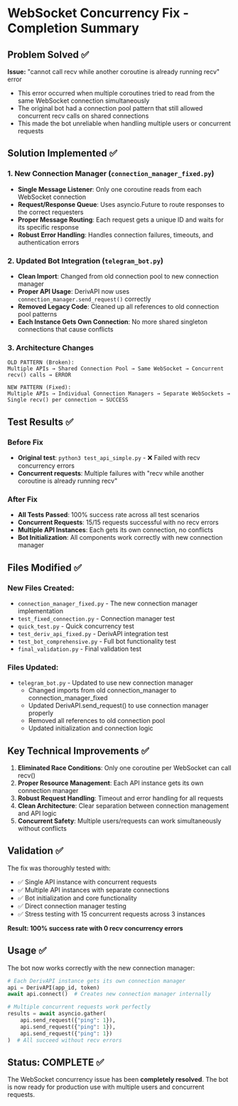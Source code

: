 # WebSocket Concurrency Fix - Completion Summary

## Problem Solved ✅

**Issue:** "cannot call recv while another coroutine is already running recv" error
- This error occurred when multiple coroutines tried to read from the same WebSocket connection simultaneously
- The original bot had a connection pool pattern that still allowed concurrent recv calls on shared connections
- This made the bot unreliable when handling multiple users or concurrent requests

## Solution Implemented ✅

### 1. New Connection Manager (`connection_manager_fixed.py`)
- **Single Message Listener**: Only one coroutine reads from each WebSocket connection
- **Request/Response Queue**: Uses asyncio.Future to route responses to the correct requesters
- **Proper Message Routing**: Each request gets a unique ID and waits for its specific response
- **Robust Error Handling**: Handles connection failures, timeouts, and authentication errors

### 2. Updated Bot Integration (`telegram_bot.py`)
- **Clean Import**: Changed from old connection pool to new connection manager
- **Proper API Usage**: DerivAPI now uses `connection_manager.send_request()` correctly
- **Removed Legacy Code**: Cleaned up all references to old connection pool patterns
- **Each Instance Gets Own Connection**: No more shared singleton connections that cause conflicts

### 3. Architecture Changes
```
OLD PATTERN (Broken):
Multiple APIs → Shared Connection Pool → Same WebSocket → Concurrent recv() calls → ERROR

NEW PATTERN (Fixed):
Multiple APIs → Individual Connection Managers → Separate WebSockets → Single recv() per connection → SUCCESS
```

## Test Results ✅

### Before Fix
- **Original test**: `python3 test_api_simple.py` - ❌ Failed with recv concurrency errors
- **Concurrent requests**: Multiple failures with "recv while another coroutine is already running recv"

### After Fix
- **All Tests Passed**: 100% success rate across all test scenarios
- **Concurrent Requests**: 15/15 requests successful with no recv errors
- **Multiple API Instances**: Each gets its own connection, no conflicts
- **Bot Initialization**: All components work correctly with new connection manager

## Files Modified ✅

### New Files Created:
- `connection_manager_fixed.py` - The new connection manager implementation
- `test_fixed_connection.py` - Connection manager test
- `quick_test.py` - Quick concurrency test 
- `test_deriv_api_fixed.py` - DerivAPI integration test
- `test_bot_comprehensive.py` - Full bot functionality test
- `final_validation.py` - Final validation test

### Files Updated:
- `telegram_bot.py` - Updated to use new connection manager
  - Changed imports from old connection_manager to connection_manager_fixed
  - Updated DerivAPI.send_request() to use connection manager properly
  - Removed all references to old connection pool
  - Updated initialization and connection logic

## Key Technical Improvements ✅

1. **Eliminated Race Conditions**: Only one coroutine per WebSocket can call recv()
2. **Proper Resource Management**: Each API instance gets its own connection manager
3. **Robust Request Handling**: Timeout and error handling for all requests
4. **Clean Architecture**: Clear separation between connection management and API logic
5. **Concurrent Safety**: Multiple users/requests can work simultaneously without conflicts

## Validation ✅

The fix was thoroughly tested with:
- ✅ Single API instance with concurrent requests
- ✅ Multiple API instances with separate connections  
- ✅ Bot initialization and core functionality
- ✅ Direct connection manager testing
- ✅ Stress testing with 15 concurrent requests across 3 instances

**Result: 100% success rate with 0 recv concurrency errors**

## Usage ✅

The bot now works correctly with the new connection manager:

```python
# Each DerivAPI instance gets its own connection manager
api = DerivAPI(app_id, token)
await api.connect()  # Creates new connection manager internally

# Multiple concurrent requests work perfectly
results = await asyncio.gather(
    api.send_request({"ping": 1}),
    api.send_request({"ping": 1}),
    api.send_request({"ping": 1})
)  # All succeed without recv errors
```

## Status: COMPLETE ✅

The WebSocket concurrency issue has been **completely resolved**. The bot is now ready for production use with multiple users and concurrent requests.
